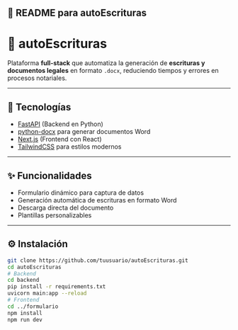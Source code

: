 ## 📑 README para **autoEscrituras**


# 📝 autoEscrituras

Plataforma **full-stack** que automatiza la generación de **escrituras y documentos legales** en formato `.docx`, reduciendo tiempos y errores en procesos notariales.

---

## 🚀 Tecnologías
- [FastAPI](https://fastapi.tiangolo.com/) (Backend en Python)
- [python-docx](https://python-docx.readthedocs.io/en/latest/) para generar documentos Word
- [Next.js](https://nextjs.org/) (Frontend con React)
- [TailwindCSS](https://tailwindcss.com/) para estilos modernos

---

## ✨ Funcionalidades
- Formulario dinámico para captura de datos
- Generación automática de escrituras en formato Word
- Descarga directa del documento
- Plantillas personalizables

---

## ⚙️ Instalación
```bash
git clone https://github.com/tuusuario/autoEscrituras.git
cd autoEscrituras
# Backend
cd backend
pip install -r requirements.txt
uvicorn main:app --reload
# Frontend
cd ../formulario
npm install
npm run dev
